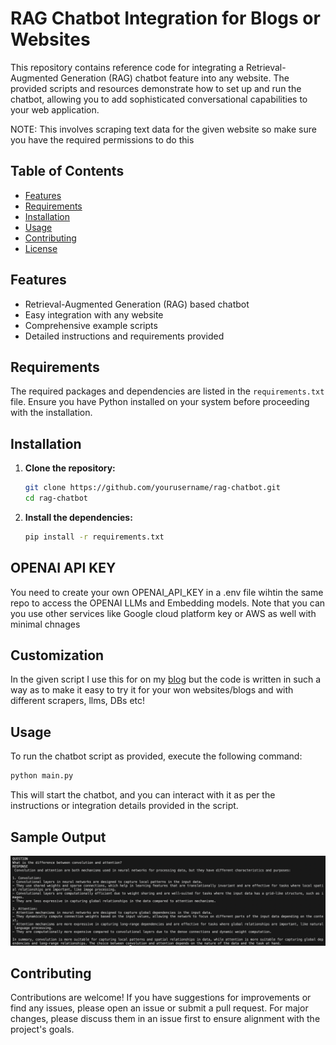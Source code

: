 # RAG Chatbot Integration for Blogs or Websites

This repository contains reference code for integrating a Retrieval-Augmented Generation (RAG) chatbot feature into any website. 
The provided scripts and resources demonstrate how to set up and run the chatbot, allowing you to add sophisticated conversational 
capabilities to your web application.

NOTE: This involves scraping text data for the given website so make sure you have the required permissions to do this

## Table of Contents
- [Features](#features)
- [Requirements](#requirements)
- [Installation](#installation)
- [Usage](#usage)
- [Contributing](#contributing)
- [License](#license)

## Features
- Retrieval-Augmented Generation (RAG) based chatbot
- Easy integration with any website
- Comprehensive example scripts
- Detailed instructions and requirements provided

## Requirements
The required packages and dependencies are listed in the `requirements.txt` file. Ensure you have Python installed on your 
system before proceeding with the installation.

## Installation
1. **Clone the repository:**
    ```bash
    git clone https://github.com/yourusername/rag-chatbot.git
    cd rag-chatbot
    ```

2. **Install the dependencies:**
    ```bash
    pip install -r requirements.txt
    ```
## OPENAI API KEY
You need to create your own OPENAI_API_KEY in a .env file wihtin the same repo to access the OPENAI LLMs and Embedding models. 
Note that you can you use other services like Google cloud platform key or AWS as well with minimal chnages

## Customization
In the given script I use this for on my [blog](https://mlrad.io/) but the code is written in such a way as to make it easy to try it for your won websites/blogs and with different scrapers, llms, DBs etc!

## Usage
To run the chatbot script as provided, execute the following command:
```bash
python main.py
```
This will start the chatbot, and you can interact with it as per the instructions or integration details provided in the script.
## Sample Output
![Example Output](https://github.com/SaiGullapally/GPTify_your_blog_or_website/blob/main/sample_output/example_output.png)
## Contributing
Contributions are welcome! If you have suggestions for improvements or find any issues, please open an issue or submit a pull request. 
For major changes, please discuss them in an issue first to ensure alignment with the project's goals.

